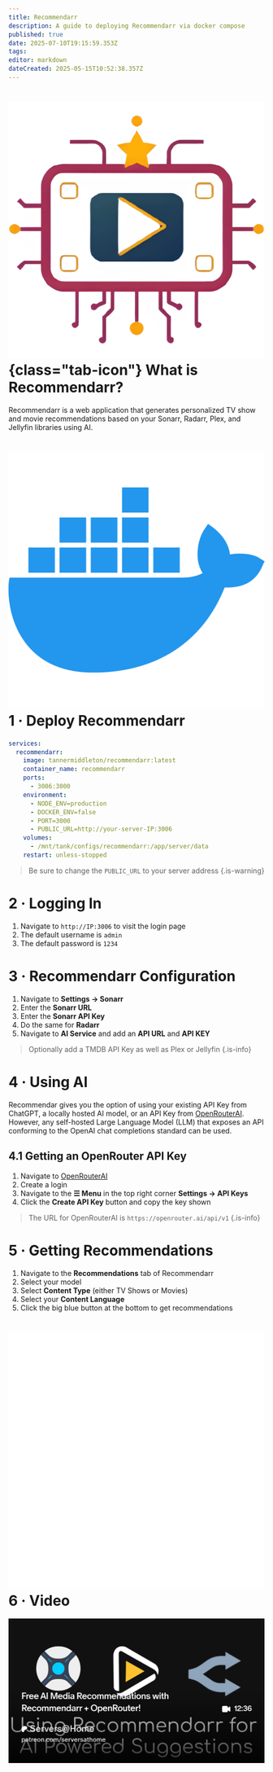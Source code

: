 ```yaml
---
title: Recommendarr
description: A guide to deploying Recommendarr via docker compose
published: true
date: 2025-07-10T19:15:59.353Z
tags: 
editor: markdown
dateCreated: 2025-05-15T10:52:38.357Z
---
```


# ![](/recommendarr.png){class="tab-icon"} What is Recommendarr?
Recommendarr is a web application that generates personalized TV show and movie recommendations based on your Sonarr, Radarr, Plex, and Jellyfin libraries using AI.

# <img src="/docker.png" class="tab-icon"> 1 · Deploy Recommendarr

```yaml
services:
  recommendarr:
    image: tannermiddleton/recommendarr:latest
    container_name: recommendarr
    ports:
      - 3006:3000
    environment:
      - NODE_ENV=production
      - DOCKER_ENV=false
      - PORT=3000
      - PUBLIC_URL=http://your-server-IP:3006
    volumes:
      - /mnt/tank/configs/recommendarr:/app/server/data
    restart: unless-stopped
```
 
> Be sure to change the `PUBLIC_URL` to your server address
{.is-warning}

# 2 · Logging In
1. Navigate to `http://IP:3006` to visit the login page
1. The default username is `admin`
1. The default password is `1234`

# 3 · Recommendarr Configuration
1. Navigate to **Settings → Sonarr**
1. Enter the **Sonarr URL**
1. Enter the **Sonarr API Key**
1. Do the same for **Radarr**
1. Navigate to **AI Service** and add an **API URL** and **API KEY**

> Optionally add a TMDB API Key as well as Plex or Jellyfin
{.is-info}

# 4 · Using AI
Recommendar gives you the option of using your existing API Key from ChatGPT, a locally hosted AI model, or an API Key from [OpenRouterAI](https://openrouter.ai/). However, any self-hosted Large Language Model (LLM) that exposes an API conforming to the OpenAI chat completions standard can be used.

## 4.1 Getting an OpenRouter API Key
1. Navigate to [OpenRouterAI](https://openrouter.ai/)
1. Create a login
1. Navigate to the **☰ Menu** in the top right corner **Settings → API Keys**
1. Click the **Create API Key** button and copy the key shown

> The URL for OpenRouterAI is `https://openrouter.ai/api/v1`
{.is-info}

# 5 · Getting Recommendations
1. Navigate to the **Recommendations** tab of Recommendarr
1. Select your model
1. Select **Content Type** (either TV Shows or Movies)
1. Select your **Content Language**
1. Click the big blue button at the bottom to get recommendations

# <img src="/patreon-light.png" class="tab-icon"> 6 · Video
[![](/2025-05-15-free-ai-media-recommendations-wi-promo-card.png)](https://www.patreon.com/posts/free-ai-media-129054870)